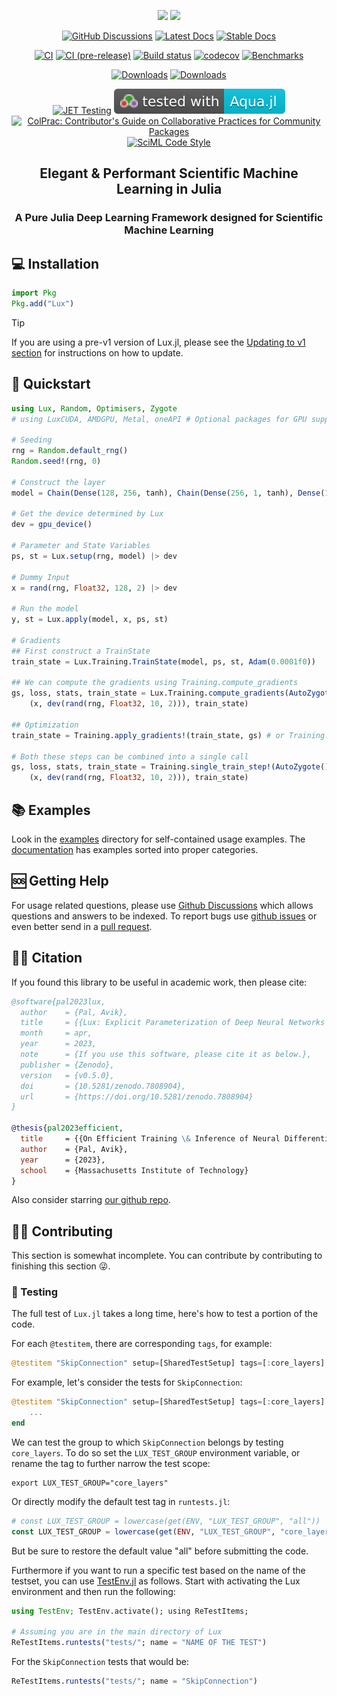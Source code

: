 <p align="center">
    <img width="400px" src="assets/lux-logo.svg#gh-light-mode-only"/>
    <img width="400px" src="assets/lux-logo-dark.svg#gh-dark-mode-only"/>
</p>

<div align="center">

[![GitHub Discussions](https://img.shields.io/github/discussions/LuxDL/Lux.jl?color=white&logo=github&label=Discussions)](https://github.com/LuxDL/Lux.jl/discussions)
[![Latest Docs](https://img.shields.io/badge/docs-latest-blue.svg)](http://lux.csail.mit.edu/dev/)
[![Stable Docs](https://img.shields.io/badge/docs-stable-blue.svg)](http://lux.csail.mit.edu/stable/)

[![CI](https://github.com/LuxDL/Lux.jl/actions/workflows/CI.yml/badge.svg?branch=main)](https://github.com/LuxDL/Lux.jl/actions/workflows/CI.yml)
[![CI (pre-release)](https://img.shields.io/github/actions/workflow/status/LuxDL/Lux.jl/CIPreRelease.yml?branch=main&label=CI%20(pre-release)&logo=github)](https://github.com/LuxDL/Lux.jl/actions/workflows/CIPreRelease.yml)
[![Build status](https://img.shields.io/buildkite/ba1f9622add5978c2d7b194563fd9327113c9c21e5734be20e/main.svg?label=gpu&branch=main&logo=buildkite)](https://buildkite.com/julialang/lux-dot-jl)
[![codecov](https://codecov.io/gh/LuxDL/Lux.jl/branch/main/graph/badge.svg?token=IMqBM1e3hz)](https://codecov.io/gh/LuxDL/Lux.jl)
[![Benchmarks](https://github.com/LuxDL/Lux.jl/actions/workflows/Benchmark.yml/badge.svg?branch=main)](https://lux.csail.mit.edu/benchmarks/)

[![Downloads](https://img.shields.io/badge/dynamic/json?url=http%3A%2F%2Fjuliapkgstats.com%2Fapi%2Fv1%2Fmonthly_downloads%2FLux&query=total_requests&suffix=%2Fmonth&label=Downloads)](https://juliapkgstats.com/pkg/Lux)
[![Downloads](https://img.shields.io/badge/dynamic/json?url=http%3A%2F%2Fjuliapkgstats.com%2Fapi%2Fv1%2Ftotal_downloads%2FLux&query=total_requests&&label=Total%20Downloads)](https://juliapkgstats.com/pkg/Lux)

[![JET Testing](https://img.shields.io/badge/%F0%9F%9B%A9%EF%B8%8F_tested_with-JET.jl-233f9a)](https://github.com/aviatesk/JET.jl)
[![Aqua QA](https://raw.githubusercontent.com/JuliaTesting/Aqua.jl/master/badge.svg)](https://github.com/JuliaTesting/Aqua.jl)
[![ColPrac: Contributor's Guide on Collaborative Practices for Community Packages](https://img.shields.io/badge/ColPrac-Contributor's%20Guide-blueviolet)](https://github.com/SciML/ColPrac)
[![SciML Code Style](https://img.shields.io/static/v1?label=code%20style&message=SciML&color=9558b2&labelColor=389826)](https://github.com/SciML/SciMLStyle)

</div>

<div align="center">
    <h2>Elegant & Performant Scientific Machine Learning in Julia</h2>
    <h3>A Pure Julia Deep Learning Framework designed for Scientific Machine Learning</h3>
</div>

## 💻 Installation

```julia
import Pkg
Pkg.add("Lux")
```

> [!TIP]
> If you are using a pre-v1 version of Lux.jl, please see the [Updating to v1 section](https://lux.csail.mit.edu/dev/introduction/updating_to_v1) for instructions on how to update.

## 🤸 Quickstart

```julia
using Lux, Random, Optimisers, Zygote
# using LuxCUDA, AMDGPU, Metal, oneAPI # Optional packages for GPU support

# Seeding
rng = Random.default_rng()
Random.seed!(rng, 0)

# Construct the layer
model = Chain(Dense(128, 256, tanh), Chain(Dense(256, 1, tanh), Dense(1, 10)))

# Get the device determined by Lux
dev = gpu_device()

# Parameter and State Variables
ps, st = Lux.setup(rng, model) |> dev

# Dummy Input
x = rand(rng, Float32, 128, 2) |> dev

# Run the model
y, st = Lux.apply(model, x, ps, st)

# Gradients
## First construct a TrainState
train_state = Lux.Training.TrainState(model, ps, st, Adam(0.0001f0))

## We can compute the gradients using Training.compute_gradients
gs, loss, stats, train_state = Lux.Training.compute_gradients(AutoZygote(), MSELoss(),
    (x, dev(rand(rng, Float32, 10, 2))), train_state)

## Optimization
train_state = Training.apply_gradients!(train_state, gs) # or Training.apply_gradients (no `!` at the end)

# Both these steps can be combined into a single call
gs, loss, stats, train_state = Training.single_train_step!(AutoZygote(), MSELoss(),
    (x, dev(rand(rng, Float32, 10, 2))), train_state)
```

## 📚 Examples

Look in the [examples](/examples/) directory for self-contained usage examples. The [documentation](https://lux.csail.mit.edu) has examples sorted into proper categories.

## 🆘 Getting Help

For usage related questions, please use [Github Discussions](https://github.com/orgs/LuxDL/discussions) which allows questions and answers to be indexed. To report bugs use [github issues](https://github.com/LuxDL/Lux.jl/issues) or even better send in a [pull request](https://github.com/LuxDL/Lux.jl/pulls).

## 🧑‍🔬 Citation

If you found this library to be useful in academic work, then please cite:

```bibtex
@software{pal2023lux,
  author    = {Pal, Avik},
  title     = {{Lux: Explicit Parameterization of Deep Neural Networks in Julia}},
  month     = apr,
  year      = 2023,
  note      = {If you use this software, please cite it as below.},
  publisher = {Zenodo},
  version   = {v0.5.0},
  doi       = {10.5281/zenodo.7808904},
  url       = {https://doi.org/10.5281/zenodo.7808904}
}

@thesis{pal2023efficient,
  title     = {{On Efficient Training \& Inference of Neural Differential Equations}},
  author    = {Pal, Avik},
  year      = {2023},
  school    = {Massachusetts Institute of Technology}
}
```

Also consider starring [our github repo](https://github.com/LuxDL/Lux.jl/).

## 🧑‍💻 Contributing

This section is somewhat incomplete. You can contribute by contributing to finishing this
section 😜.

### 🧪 Testing

The full test of `Lux.jl` takes a long time, here's how to test a portion of the code.

For each `@testitem`, there are corresponding `tags`, for example:

```julia
@testitem "SkipConnection" setup=[SharedTestSetup] tags=[:core_layers]
```

For example, let's consider the tests for `SkipConnection`:

```julia
@testitem "SkipConnection" setup=[SharedTestSetup] tags=[:core_layers] begin
    ...
end
```

We can test the group to which `SkipConnection` belongs by testing `core_layers`.
To do so set the `LUX_TEST_GROUP` environment variable, or rename the tag to
further narrow the test scope:

```shell
export LUX_TEST_GROUP="core_layers"
```

Or directly modify the default test tag in `runtests.jl`:

```julia
# const LUX_TEST_GROUP = lowercase(get(ENV, "LUX_TEST_GROUP", "all"))
const LUX_TEST_GROUP = lowercase(get(ENV, "LUX_TEST_GROUP", "core_layers"))
```

But be sure to restore the default value "all" before submitting the code.

Furthermore if you want to run a specific test based on the name of the testset, you can
use [TestEnv.jl](https://github.com/JuliaTesting/TestEnv.jl) as follows. Start with activating the Lux environment and then run the following:

```julia
using TestEnv; TestEnv.activate(); using ReTestItems;

# Assuming you are in the main directory of Lux
ReTestItems.runtests("tests/"; name = "NAME OF THE TEST")
```

For the `SkipConnection` tests that would be:

```julia
ReTestItems.runtests("tests/"; name = "SkipConnection")
```
